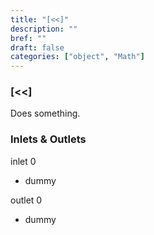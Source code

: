 ```yaml
---
title: "[<<]"
description: ""
bref: ""
draft: false
categories: ["object", "Math"]
---
```


### [<<]

Does something.

### Inlets & Outlets

inlet 0

 - dummy

outlet 0

 - dummy
 
